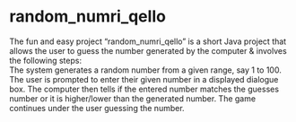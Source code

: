 # random_numri_qello
The fun and easy project “random_numri_qello” is a short Java project that allows the user to guess the number generated by the computer & involves the following steps:<br>
The system generates a random number from a given range, say 1 to 100.<br>
The user is prompted to enter their given number in a displayed dialogue box.
The computer then tells if the entered number matches the guesses number or it is higher/lower than the generated number.
The game continues under the user guessing the number.
